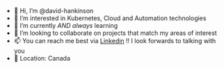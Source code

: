 - 👋 Hi, I’m @david-hankinson
- 👀 I’m interested in Kubernetes, Cloud and Automation technologies
- 🌱 I’m currently *AND always* learning
- 💞️ I’m looking to collaborate on projects that match my areas of interest
- 📫 You can reach me best via [Linkedin](https://www.linkedin.com/in/david-mh-6a6a38199/) !! I look forwards to talking with you
- 📍 Location: Canada

<!---
david-hankinson/david-hankinson is a ✨ special ✨ repository because its `README.md` (this file) appears on your GitHub profile.
You can click the Preview link to take a look at your changes.
--->

<!---
david-hankinson/david-hankinson is a ✨ special ✨ repository because its `README.md` (this file) appears on your GitHub profile.
You can click the Preview link to take a look at your changes.
--->
